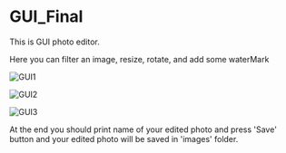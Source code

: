 # GUI_Final
This is GUI photo editor.

Here you can filter an image, resize, rotate, and add some waterMark

![GUI1](https://user-images.githubusercontent.com/99643171/170881942-a3ebc363-0087-4ea7-82aa-5beeaa4d88bf.jpg)

![GUI2](https://user-images.githubusercontent.com/99643171/170881955-0eef3e78-93fb-4fda-9ebb-3997a2436b91.jpg)

![GUI3](https://user-images.githubusercontent.com/99643171/170881962-10ef5d46-f5ec-471d-9053-39d4a77c549e.jpg)

At the end you should print name of your edited photo and press 'Save' button and your edited photo will be saved in 'images' folder.
